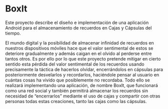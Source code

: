 # BoxIt
Este proyecto describe el diseño e implementación de una aplicación Android para el almacenamiento de recuerdos en Cajas y Cápsulas del tiempo.

El mundo digital y la posibilidad de almacenar infinidad de recuerdos en nuestros dispositivos móviles hace que el valor sentimental de estos se deteriore gradualmente y además caigan en el olvido al perderse entre tantos otros. Es por ello por lo que este proyecto pretende mitigar en cierto sentido esta pérdida del valor sentimental de los recuerdos usando precisamente la táctica de hacerlos olvidar, encerrándolos en cápsulas para posteriormente desvelarlos y recordarlos, haciéndole pensar al usuario en cuántas cosas ha vivido que posiblemente no recordaba. Todo ello se realizará implementando una aplicación, de nombre BoxIt, que funcionará como una red social y también permitirá almacenar los recuerdos sin necesidad de “encerrarlos” mediante el uso de cajas y compartir con otras personas todas estas creaciones, tanto las cajas como las cápsulas.
